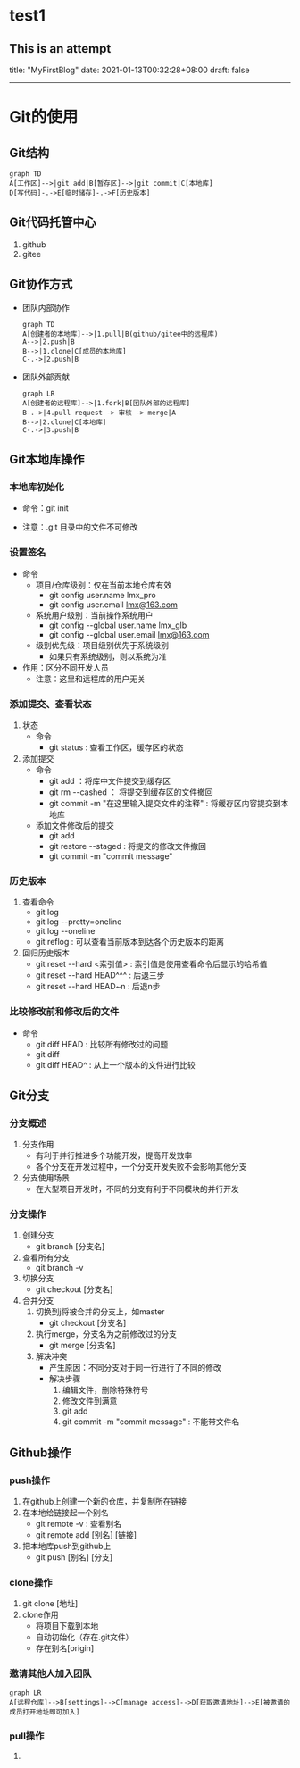 # test1
This is an attempt
---
title: "MyFirstBlog"
date: 2021-01-13T00:32:28+08:00
draft: false

---

# Git的使用

## Git结构

```mermaid
graph TD
A[工作区]-->|git add|B[暂存区]-->|git commit|C[本地库]
D[写代码]-.->E[临时储存]-.->F[历史版本]
```

## Git代码托管中心

1. github
2. gitee

## Git协作方式

- 团队内部协作

  ```mermaid
  graph TD
  A[创建者的本地库]-->|1.pull|B(github/gitee中的远程库)
  A-->|2.push|B
  B-->|1.clone|C[成员的本地库]
  C-.->|2.push|B
  ```

- 团队外部贡献

  ```mermaid
  graph LR
  A[创建者的远程库]-->|1.fork|B[团队外部的远程库]
  B-.->|4.pull request -> 审核 -> merge|A
  B-->|2.clone|C[本地库]
  C-.->|3.push|B
  ```

## Git本地库操作

### 本地库初始化

- 命令：git init 

- 注意：.git 目录中的文件不可修改

###  设置签名

- 命令
  - 项目/仓库级别：仅在当前本地仓库有效
    - git config user.name lmx_pro
    - git config user.email lmx@163.com
  - 系统用户级别：当前操作系统用户
    - git config --global user.name lmx_glb
    - git config --global user.email lmx@163.com
  - 级别优先级：项目级别优先于系统级别
    - 如果只有系统级别，则以系统为准
- 作用：区分不同开发人员
  - 注意：这里和远程库的用户无关

### 添加提交、查看状态

1. 状态
   - 命令
     - git status : 查看工作区，缓存区的状态
2. 添加提交
   - 命令
     - git add <file>：将库中文件提交到缓存区
     - git rm --cashed <file> ： 将提交到缓存区的文件撤回
     - git commit -m "在这里输入提交文件的注释" <file> : 将缓存区内容提交到本地库
   - 添加文件修改后的提交
     - git add <file>
     - git restore --staged <file> : 将提交的修改文件撤回
     - git commit -m "commit message" <file>

### 历史版本

1. 查看命令
   - git log
   - git log --pretty=oneline
   - git log --oneline
   - git reflog : 可以查看当前版本到达各个历史版本的距离
2. 回归历史版本
   - git reset --hard <索引值> : 索引值是使用查看命令后显示的哈希值
   - git reset --hard HEAD^^^ : 后退三步
   - git reset --hard HEAD~n : 后退n步

### 比较修改前和修改后的文件

- 命令
  - git diff HEAD : 比较所有修改过的问题
  - git diff <file> 
  - git diff HEAD^ <file> : 从上一个版本的文件进行比较

## Git分支

### 分支概述

1. 分支作用
   - 有利于并行推进多个功能开发，提高开发效率
   - 各个分支在开发过程中，一个分支开发失败不会影响其他分支
2. 分支使用场景
   - 在大型项目开发时，不同的分支有利于不同模块的并行开发

### 分支操作

1. 创建分支
   - git branch [分支名]
2. 查看所有分支
   - git branch -v
3. 切换分支
   - git checkout [分支名]
4. 合并分支
   1. 切换到j将被合并的分支上，如master
      - git checkout [分支名]
   2. 执行merge，分支名为之前修改过的分支
      - git merge [分支名]
   3. 解决冲突
      - 产生原因：不同分支对于同一行进行了不同的修改
      - 解决步骤
        1. 编辑文件，删除特殊符号
        2. 修改文件到满意
        3. git add <file>
        4. git commit -m "commit message" : 不能带文件名

## Github操作

### push操作

1. 在github上创建一个新的仓库，并复制所在链接
2. 在本地给链接起一个别名
   - git remote -v : 查看别名
   - git remote add [别名] [链接]
3. 把本地库push到github上
   - git push [别名] [分支]

### clone操作

1.  git clone [地址]
2.  clone作用
    - 将项目下载到本地
    - 自动初始化（存在.git文件）
    - 存在别名[origin]

### 邀请其他人加入团队

```mermaid
graph LR
A[远程仓库]-->B[settings]-->C[manage access]-->D[获取邀请地址]-->E[被邀请的成员打开地址即可加入]
```

### pull操作

1. 





























